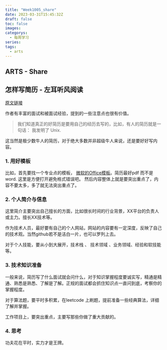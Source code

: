```yaml
---
title: "Week1005_share"
date: 2023-03-31T15:45:32Z
draft: false 
toc: false
images:
categorys:
  - 每周学习
series:
tags:
  - arts 
---
```


## ARTS - Share

## 怎样写简历 - 左耳听风阅读

[原文链接](https://time.geekbang.org/column/article/13067)

作者有丰富的面试和被面试经验，提到的一些注意点也很有价值。

> 我们知道真正的好简历是要用自己的经历去写的，比如，有人的简历就是一句话： 我发明了 Unix.

这当然是极少数牛人的简历，对于绝大多数并非超级牛人来说，还是要好好写内容。

### 1.  用好模板
比如，首先要找一个专业点的模板， [微软的Office模板](https://templates.office.com/en-us/Resumes-and-Cover-Letters)。简历最好pdf 而不是 word. 这里是方便打开避免格式错误吧。
然后内容整体上就是要突出重点了，内容不要太多，多了就无法突出重点了。

### 2. 个人简介与信息

这里简介主要突出自己擅长的方面，比如很长时间的行业背景，XX平台的负责人或主力。擅长XX技术等。

作为技术人员，最好要有自己的个人网站，网站的内容要有一定深度，反映了自己的技术观。当然github若不是洁白一片，也可以罗列上去。

对于个人技能，要从小到大展开，技术栈 、 技术领域 、业务领域、经验和软技能 等。


### 3. 技术知识准备

一般来说，简历写了什么面试就会问什么，对于知识掌握程度要诚实写，精通是精通、熟悉是熟悉、了解是了解。正规的面试都会抓住知识点一直问到底，考察你的掌握程度。

对于算法题，要平时多积累，在leetcode 上刷题，提前准备一些经典算法，详细了解并掌握。

工作项目上，要突出重点，主要写那些你做了重大贡献的。


### 4. 思考

功夫花在平时，实力才是王牌。